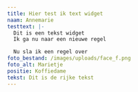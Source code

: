 ```yaml
---
title: Hier test ik text widget
naam: Annemarie
testtext: |-
  Dit is een tekst widget
  Ik ga nu naar een nieuwe regel

  Nu sla ik een regel over
foto_bestand: /images/uploads/face_f.png
foto_alt: Marietje
positie: Koffiedame
tekst: Dit is de rijke tekst
---
```

